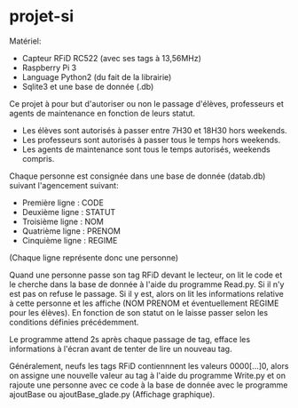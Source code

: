 # projet-si

Matériel:

- Capteur RFiD RC522 (avec ses tags à 13,56MHz)
- Raspberry Pi 3
- Language Python2 (du fait de la librairie)
- Sqlite3 et une base de donnée (.db)

Ce projet à pour but d'autoriser ou non le passage d'élèves, professeurs et agents de maintenance en fonction de leurs statut.

- Les élèves sont autorisés à passer entre 7H30 et 18H30 hors weekends.
- Les professeurs sont autorisés à passer tous le temps hors weekends.
- Les agents de maintenance sont tous le temps autorisés, weekends compris.

Chaque personne est consignée dans une base de donnée (datab.db) suivant l'agencement suivant:

- Première ligne : CODE
- Deuxième ligne : STATUT
- Troisième ligne : NOM
- Quatrième ligne : PRENOM
- Cinquième ligne : REGIME

(Chaque ligne représente donc une personne)

Quand une personne passe son tag RFiD devant le lecteur, on lit le code et le cherche dans la base de donnée à l'aide du programme Read.py. 
Si il n'y est pas on refuse le passage. Si il y est, alors on lit les informations relative à cette personne et les affiche (NOM PRENOM et éventuellement REGIME pour les élèves).
En fonction de son statut on le laisse passer selon les conditions définies précédemment.

Le programme attend 2s après chaque passage de tag, efface les informations à l'écran avant de tenter de lire un nouveau tag.

Généralement, neufs les tags RFiD contiennnent les valeurs 0000[...]0, alors on assigne une nouvelle valeur au tag à l'aide du programme Write.py et on rajoute une personne avec ce code à la base de donnée avec le programme ajoutBase ou ajoutBase_glade.py (Affichage graphique).





